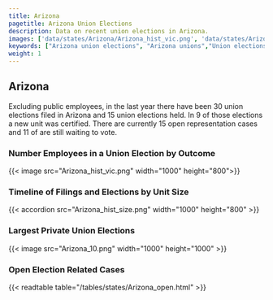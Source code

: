 ```yaml
---
title: Arizona
pagetitle: Arizona Union Elections
description: Data on recent union elections in Arizona.
images: ['data/states/Arizona/Arizona_hist_vic.png', 'data/states/Arizona/Arizona_hist_size.png', 'data/states/Arizona/Arizona_10.png']
keywords: ["Arizona union elections", "Arizona unions","Union elections"]
weight: 1
---
```

##  Arizona

Excluding public employees, in the last year there have been 30 union elections filed in Arizona and 15 union elections held. In 9 of those elections a new unit was certified. There are currently 15 open representation cases and 11 of are still waiting to vote.

### Number Employees in a Union Election by Outcome
{{< image src="Arizona_hist_vic.png" width="1000" height="800">}}

### Timeline of Filings and Elections by Unit Size
{{< accordion src="Arizona_hist_size.png" width="1000" height="800" >}}

### Largest Private Union Elections
{{< image src="Arizona_10.png" width="1000" height="1000"  >}}

### Open Election Related Cases
{{< readtable table="/tables/states/Arizona_open.html" >}}

